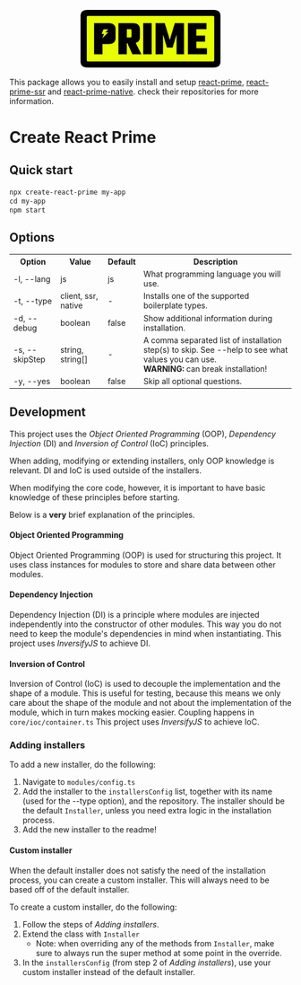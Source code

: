 <p align="center">
  <img src="https://github.com/JBostelaar/react-prime/blob/master/src/static/images/prime-logo.png" alt="prime-logo" width="250px" />
</p>

This package allows you to easily install and setup [react-prime](https://github.com/react-prime/react-prime), [react-prime-ssr](https://github.com/react-prime/react-prime-ssr) and [react-prime-native](https://github.com/react-prime/react-prime-native). check their repositories for more information.

# Create React Prime
## Quick start
```
npx create-react-prime my-app
cd my-app
npm start
```

## Options

<table>
  <tr>
    <th>
        Option
    </th>
    <th>
        Value
    </th>
    <th>
        Default
    </th>
    <th>
        Description
    </th>
  </tr>
  <tr>
    <td>
      -l, --lang
    </td>
    <td>
      js
    </td>
    <td>
      js
    </td>
    <td>
      What programming language you will use.
    </td>
  </tr>
  <tr>
    <td>
      -t, --type
    </td>
    <td>
      client, ssr, native
    </td>
    <td>
      -
    </td>
    <td>
      Installs one of the supported boilerplate types.
    </td>
  </tr>
  <tr>
    <td>
      -d, --debug
    </td>
    <td>
      boolean
    </td>
    <td>
      false
    </td>
    <td>
      Show additional information during installation.
    </td>
  </tr>
  <tr>
    <td>
      -s, --skipStep
    </td>
    <td>
      string, string[]
    </td>
    <td>
      -
    </td>
    <td>
      A comma separated list of installation step(s) to skip. See --help to see what values you can use.
      <br /><b>WARNING:</b> can break installation!
    </td>
  </tr>
  <tr>
    <td>
      -y, --yes
    </td>
    <td>
      boolean
    </td>
    <td>
      false
    </td>
    <td>
      Skip all optional questions.
    </td>
  </tr>
</table>

## Development

This project uses the *Object Oriented Programming* (OOP), *Dependency Injection* (DI) and *Inversion of Control* (IoC) principles.

When adding, modifying or extending installers, only OOP knowledge is relevant. DI and IoC is used outside of the installers.

When modifying the core code, however, it is important to have basic knowledge of these principles before starting.

Below is a **very** brief explanation of the principles.


#### Object Oriented Programming

Object Oriented Programming (OOP) is used for structuring this project. It uses class instances for modules to store and share data between other modules.

#### Dependency Injection

Dependency Injection (DI) is a principle where modules are injected independently into the constructor of other modules. This way you do not need to keep the module's dependencies in mind when instantiating. This project uses *InversifyJS* to achieve DI.

#### Inversion of Control

Inversion of Control (IoC) is used to decouple the implementation and the shape of a module. This is useful for testing, because this means we only care about the shape of the module and not about the implementation of the module, which in turn makes mocking easier. Coupling happens in `core/ioc/container.ts` This project uses *InversifyJS* to achieve IoC.

### Adding installers

To add a new installer, do the following:

1. Navigate to `modules/config.ts`
2. Add the installer to the `installersConfig` list, together with its name (used for the --type option), and the repository. The installer should be the default `Installer`, unless you need extra logic in the installation process.
3. Add the new installer to the readme!

#### Custom installer

When the default installer does not satisfy the need of the installation process, you can create a custom installer. This will always need to be based off of the default installer.

To create a custom installer, do the following:

1. Follow the steps of *Adding installers*.
2. Extend the class with `Installer`
   - Note: when overriding any of the methods from `Installer`, make sure to always run the super method at some point in the override.
3. In the `installersConfig` (from step 2 of *Adding installers*), use your custom installer instead of the default installer.
